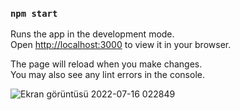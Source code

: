 
### `npm start`

Runs the app in the development mode.\
Open [http://localhost:3000](http://localhost:3000) to view it in your browser.

The page will reload when you make changes.\
You may also see any lint errors in the console.

![Ekran görüntüsü 2022-07-16 022849](https://user-images.githubusercontent.com/53064323/179324598-2e6e8443-9248-413a-981f-0b1e3ee37607.png)
